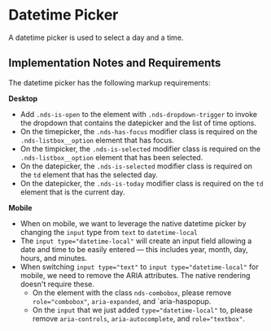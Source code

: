 # Datetime Picker

A datetime picker is used to select a day and a time.

## Implementation Notes and Requirements

The datetime picker has the following markup requirements:

**Desktop**
- Add `.nds-is-open` to the element with `.nds-dropdown-trigger` to invoke the dropdown that contains the datepicker and the list of time options.
- On the timepicker, the `.nds-has-focus` modifier class is required on the `.nds-listbox__option` element that has focus.
- On the timpicker, the `.nds-is-selected` modifier class is required on the `.nds-listbox__option` element that has been selected.
- On the datepicker, the `.nds-is-selected` modifier class is required on the `td` element that has the selected day.
- On the datepicker, the `.nds-is-today` modifier class is required on the `td` element that is the current day.

**Mobile**
- When on mobile, we want to leverage the native datetime picker by changing the `input` type from `text` to `datetime-local`
- The `input type="datetime-local"` will create an input field allowing a date and time to be easily entered — this includes year, month, day, hours, and minutes.
- When switching `input type="text"` to `input type="datetime-local"` for mobile, we need to remove the ARIA attributes. The native rendering doesn't require these.
  - On the element with the class `nds-combobox`, please remove `role="combobox"`, `aria-expanded`, and `aria-haspopup.
  - On the `input` that we just added `type="datetime-local"` to, please remove `aria-controls`, `aria-autocomplete`, and `role="textbox"`.
